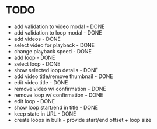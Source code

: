# TODO

- add validation to video modal - DONE
- add validation to loop modal - DONE
- add videos - DONE
- select video for playback - DONE
- change playback speed - DONE
- add loop - DONE
- select loop - DONE
- show selected loop details - DONE
- add video title/remove thumbnail - DONE
- edit video title - DONE
- remove video w/ confirmation - DONE
- remove loop w/ confirmation - DONE
- edit loop - DONE
- show loop start/end in title - DONE
- keep state in URL - DONE
- create loops in bulk - provide start/end offset + loop size
